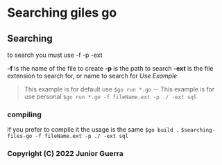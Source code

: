 # Searching giles go

## Searching

to search you must use -f -p -ext

**-f** is the name of the file to create
**-p** is the path to search
**-ext** is the file extension to search for, or name to search for
_Use Example_

>This example is for default use
`$go run *.go`
--
>This example is for use personal
`$go run *.go -f fileName.ext -p ./ -ext sql`

### compiling

if you prefer to compile it the usage is the same
`$go build .`
`$searching-files-go -f fileName.ext -p ./ -ext sql`

### Copyright (C) 2022  Junior Guerra
